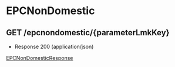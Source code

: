# EPCNonDomestic


## GET /epcnondomestic/{parameterLmkKey}
- Response 200 (application/json)

[EPCNonDomesticResponse](EPCNonDomesticResponse.md)

